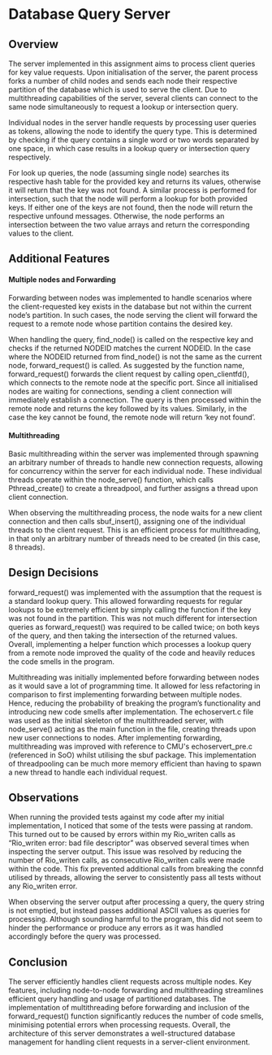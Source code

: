 # Database Query Server

## Overview
The server implemented in this assignment aims to process client queries for key value requests. Upon initialisation of the server, the parent process forks a number of child nodes and sends each node their respective partition of the database which is used to serve the client. Due to multithreading capabilities of the server, several clients can connect to the same node simultaneously to request a lookup or intersection query.

Individual nodes in the server handle requests by processing user queries as tokens, allowing the node to identify the query type. This is determined by checking if the query contains a single word or two words separated by one space, in which case results in a lookup query or intersection query respectively.

For look up queries, the node (assuming single node) searches its respective hash table for the provided key and returns its values, otherwise it will return that the key was not found. A similar process is performed for intersection, such that the node will perform a lookup for both provided keys. If either one of the keys are not found, then the node will return the respective unfound messages. Otherwise, the node performs an intersection between the two value arrays and return the corresponding values to the client.

## Additional Features
#### Multiple nodes and Forwarding
Forwarding between nodes was implemented to handle scenarios where the client-requested key exists in the database but not within the current node’s partition. In such cases, the node serving the client will forward the request to a remote node whose partition contains the desired key.

When handling the query, find_node() is called on the respective key and checks if the returned NODEID matches the current NODEID. In the case where the NODEID returned from find_node() is not the same as the current node, forward_request() is called. As suggested by the function name, forward_request() forwards the client request by calling open_clientfd(), which connects to the remote node at the specific port. Since all initialised nodes are waiting for connections, sending a client connection will immediately establish a connection. The query is then processed within the remote node and returns the key followed by its values. Similarly, in the case the key cannot be found, the remote node will return ‘key not found’.

#### Multithreading
Basic multithreading within the server was implemented through spawning an arbitrary number of threads to handle new connection requests, allowing for concurrency within the server for each individual node. These individual threads operate within the node_serve() function, which calls Pthread_create() to create a threadpool, and further assigns a thread upon client connection.

When observing the multithreading process, the node waits for a new client connection and then calls sbuf_insert(), assigning one of the individual threads to the client request. This is an efficient process for multithreading, in that only an arbitrary number of threads need to be created (in this case, 8 threads).

## Design Decisions
forward_request() was implemented with the assumption that the request is a standard lookup query. This allowed forwarding requests for regular lookups to be extremely efficient by simply calling the function if the key was not found in the partition. This was not much different for intersection queries as forward_request() was required to be called twice; on both keys of the query, and then taking the intersection of the returned values. Overall, implementing a helper function which processes a lookup query from a remote node improved the quality of the code and heavily reduces the code smells in the program.

Multithreading was initially implemented before forwarding between nodes as it would save a lot of programming time. It allowed for less refactoring in comparison to first implementing forwarding between multiple nodes. Hence, reducing the probability of breaking the program’s functionality and introducing new code smells after implementation. The echoservert.c file was used as the initial skeleton of the multithreaded server, with node_serve() acting as the main function in the file, creating threads upon new user connections to nodes. After implementing forwarding, multithreading was improved with reference to CMU's echoservert_pre.c (referenced in SoO) whilst utilising the sbuf package. This implementation of threadpooling can be much more memory efficient than having to spawn a new thread to handle each individual request.

## Observations
When running the provided tests against my code after my initial implementation, I noticed that some of the tests were passing at random. This turned out to be caused by errors within my Rio_writen calls as “Rio_writen error: bad file descriptor” was observed several times when inspecting the server output. This issue was resolved by reducing the number of Rio_writen calls, as consecutive Rio_writen calls were made within the code. This fix prevented additional calls from breaking the connfd utilised by threads, allowing the server to consistently pass all tests without any Rio_writen error.

When observing the server output after processing a query, the query string is not emptied, but instead passes additional ASCII values as queries for processing. Although sounding harmful to the program, this did not seem to hinder the performance or produce any errors as it was handled accordingly before the query was processed.

## Conclusion
The server efficiently handles client requests across multiple nodes. Key features, including node-to-node forwarding and multithreading streamlines efficient query handling and usage of partitioned databases. The implementation of multithreading before forwarding and inclusion of the forward_request() function significantly reduces the number of code smells, minimising potential errors when processing requests. Overall, the architecture of this server demonstrates a well-structured database management for handling client requests in a server-client environment.
